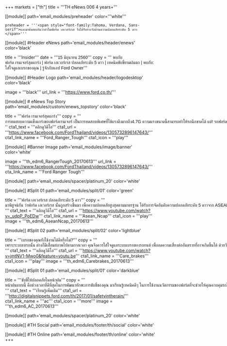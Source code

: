 +++
markets = ["th"]
title = '''TH eNews 006 4 years+'''

[[module]]
path='email_modules/preheader'
color='''white'''

    preheader = '''<span style="font-family:Tahoma, Verdana, Sans-serif">และมาค้นพบกันว่าทำไมฟอร์ด เอเวอร์เรส จึงได้รับรางวัลด้านความปลอดภัยระดับ 5 ดาว </span>'''

[[module]] #Header eNews
path='email_modules/header/enews'
color='black'

  title = '''Insider'''
  date = '''<span style="font-family:Tahoma, Verdana, Sans-serif">15 มิถุนายน 2560</span>'''
  copy = '''<span style="font-family:Tahoma, Verdana, Sans-serif">
  พบกับ<br />
  <span style=" white-space:nowrap;">ฟอร์ด เรนเจอร์สุดแกร่ง</span> | 
  <span style=" white-space:nowrap;">ฟอร์ด เอเวอร์เรส ปลอดภัยระดับ 5 ดาว</span> | 
  <span style=" white-space:nowrap;">เทคนิคขับขี่ยามฝนตก</span> | 
  <span style=" white-space:nowrap;">พบกับ:</span> 
  <span style=" white-space:nowrap;">ใส่ใจดูแลเบรกของคุณ</span> | 
  <span style=" white-space:nowrap;">รู้จักกับแอป Ford Owner</span></span>'''
  
[[module]] #Header Logo
path='email_modules/header/logodesktop'
color='black'

  image = '''black'''
  url_link = '''https://www.ford.co.th/'''
 
[[module]] # eNews Top Story
path='email_modules/custom/enews_topstory'
color='black'

title = '''<span style="font-family:Tahoma, Verdana, Sans-serif">ฟอร์ด เรนเจอร์สุดแกร่ง</span>'''
copy = '''<span style="font-family:Tahoma, Verdana, Sans-serif">
<span style=" white-space:nowrap;">การทดสอบความแข็งแกร่งของฟอร์ดเรนเจอร์ เป็นการทดสอบพิเศษที่ใช้แรงดึงมากถึง4.7G  ความแรงขนาดนี้สามารถทำให้รถฉีกขาดได้ แต่! รถฟอร์ด เรนเจอร์ของเราก็ยังคงไม่เป็นไร
</span></span>'''
cta1_text = '''<span style="font-family:Tahoma, Verdana, Sans-serif">คลิกดูวิดีโอ</span>'''
  cta1_url = '''https://www.facebook.com/FordThailand/videos/1305732896147643/'''
  cta1_link_name = '''Ford_Ranger_Tough'''
  cta1_icon = '''play'''

[[module]] #Banner Image
path='email_modules/image/banner'
color='white'

  image = '''th_edm6_RangerTough_20170613'''
  url_link = '''https://www.facebook.com/FordThailand/videos/1305732896147643/'''
  cta_link_name = '''Ford Ranger Tough'''

[[module]]
path='email_modules/spacer/platinum_20'
color='white'

  [[module]] #Split 01
path='email_modules/split/01'
color='green'

title = '''<span style="font-family:Tahoma, Verdana, Sans-serif">ฟอร์ด เอเวอร์เรส ปลอดภัยระดับ 5 ดาว</span>'''
copy = '''<span style="font-family:Tahoma, Verdana, Sans-serif">
<span style=" white-space:nowrap;">มาพิสูจน์กัน ว่าฟอร์ด เอเวอร์เรส นั้นถูกสร้างขึ้นมา เพื่อความปลอดภัยสูงสุดตามมาตรฐาน ได้รับการจัดอันดับความปลอดภัยระดับ 5 ดาวจาก ASEAN NCAP เป็นคะแนนสูงสุด!</span></span>''' 
cta1_text = '''<span style="font-family:Tahoma, Verdana, Sans-serif">คลิกดูวิดีโอ</span>'''
  cta1_url = '''https://www.youtube.com/watch?v=_udpP_PoEDw'''
  cta1_link_name = '''Asean_Ncap'''
  cta1_icon = '''play'''
  image = '''th_edm6_AseanNcap_20170613'''

[[module]] #Split 02
path='email_modules/split/02'
color='lightblue'

title = '''<span style="font-family:Tahoma, Verdana, Sans-serif">เบรกของคุณยังใช้งานได้ดีหรือไม่?</span>'''
copy = '''<span style="font-family:Tahoma, Verdana, Sans-serif">
<span style=" white-space:nowrap;">เพราะระบบเบรกนั้น ต่างก็มีเสื่อมสภาพไปตามกาลเวลา คุณจึงควรใส่ใจดูแลระบบเบรกของรถยนต์ เพื่อลดความเสี่ยงต่ออันตรายที่อาจเกิดขึ้นได้ ด้วยวิธีการดังนี้</span></span> '''
cta1_text = '''<span style="font-family:Tahoma, Verdana, Sans-serif">คลิกดูวิดีโอ</span>'''
  cta1_url = '''https://www.youtube.com/watch?v=jmtNV1-Mwo0&feature=youtu.be'''
  cta1_link_name = '''Care_brakes'''
  cta1_icon = '''play'''
  image = '''th_edm6_Carebrakes_20170613'''
  
  [[module]] #Split 01
path='email_modules/split/01'
color='darkblue'

title = '''<span style="font-family:Tahoma, Verdana, Sans-serif;">ขับขี่ให้ปลอดภัยในหน้าฝน</span>'''
copy = '''<span style="font-family:Tahoma, Verdana, Sans-serif">
<span style=" white-space:nowrap;">หน้าฝนแบบนี้ คือช่วงเวลาที่ดีที่สุดในการพัฒนาทักษะการขับขี่ของคุณ มาเรียนรู้เทคนิคดีๆ ในการใช้งานนวัตกรรมของฟอร์ดที่จะช่วยให้คุณควบคุมรถได้อย่างปลอดภัยกัน</span></span>'''
cta1_text = '''<span style="font-family:Tahoma, Verdana, Sans-serif">เรียนรู้เพิ่มเติม</span>'''
  cta1_url = '''http://digitalsnippets.ford.com/th/2017/01/safetyintherain/'''
  cta1_link_name = '''ac'''
  cta1_icon = '''more'''
  image = '''th_edm6_AC_20170613'''
  
[[module]]
path='email_modules/spacer/platinum_20'
color='white'

[[module]] #TH Social
path='email_modules/footer/th/social'
color='white'

[[module]] #TH Online
path='email_modules/footer/th/online'
color='white'
+++
